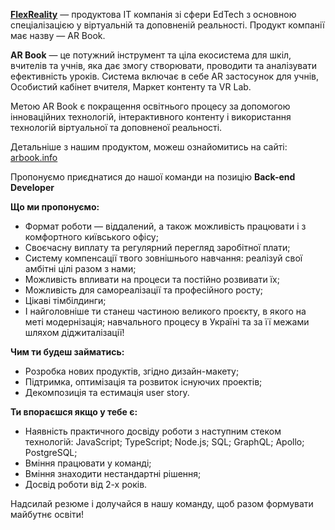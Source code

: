 [**FlexReality**](https://flexreality.pro/ua/) — продуктова IT компанія зі
сфери EdTech з основною спеціалізацією у віртуальній та доповненій реальності.
Продукт компанії має назву — AR Book.

**AR Book** — це потужний інструмент та ціла екосистема для шкіл, вчителів та
учнів, яка дає змогу створювати, проводити та аналізувати ефективність уроків.
Система включає в себе AR застосунок для учнів, Особистий кабінет вчителя,
Маркет контенту та VR Lab.

Метою AR Book є покращення освітнього процесу за допомогою інноваційних
технологій, інтерактивного контенту і використання технологій віртуальної та
доповненої реальності.

Детальніше з нашим продуктом, можеш ознайомитись на сайті:
[arbook.info](https://arbook.info/)

Пропонуємо приєднатися до нашої команди на позицію **Back-end Developer**

**Що ми пропонуємо:**

  * Формат роботи — віддалений, а також можливість працювати і з комфортного київського офісу;
  * Своєчасну виплату та регулярний перегляд заробітної плати;
  * Систему компенсації твого зовнішнього навчання: реалізуй свої амбітні цілі разом з нами;
  * Можливість впливати на процеси та постійно розвивати їх;
  * Можливість для самореалізації та професійного росту;
  * Цікаві тімбілдинги;
  * І найголовніше ти станеш частиною великого проєкту, в якого на меті модернізація; навчального процесу в Україні та за її межами шляхом діджиталізації!

**Чим ти будеш займатись:**

  * Розробка нових продуктів, згідно дизайн-макету;
  * Підтримка, оптимізація та розвиток існуючих проектів;
  * Декомпозиція та естимація user story.

**Ти впораєшся якщо у тебе є:**

  * Наявність практичного досвіду роботи з наступним стеком технологій: JavaScript; TypeScript; Node.js; SQL; GraphQL; Apollo; PostgreSQL;
  * Вміння працювати у команді; 
  * Вміння знаходити нестандартні рішення;
  * Досвід роботи від 2-х років.

Надсилай резюме і долучайся в нашу команду, щоб разом формувати майбутнє
освіти!